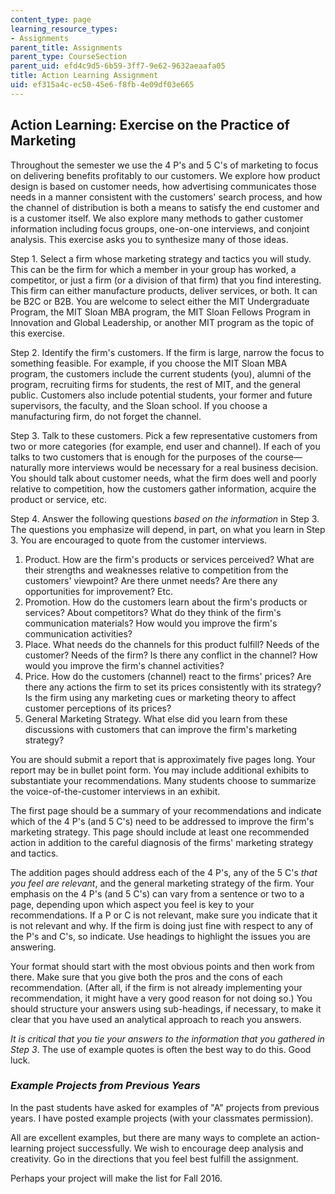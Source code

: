 ```yaml
---
content_type: page
learning_resource_types:
- Assignments
parent_title: Assignments
parent_type: CourseSection
parent_uid: efd4c9d5-6b59-3ff7-9e62-9632aeaafa05
title: Action Learning Assignment
uid: ef315a4c-ec50-45e6-f8fb-4e09df03e665
---
```


Action Learning: Exercise on the Practice of Marketing
------------------------------------------------------

Throughout the semester we use the 4 P's and 5 C's of marketing to focus on delivering benefits profitably to our customers. We explore how product design is based on customer needs, how advertising communicates those needs in a manner consistent with the customers' search process, and how the channel of distribution is both a means to satisfy the end customer and is a customer itself. We also explore many methods to gather customer information including focus groups, one-on-one interviews, and conjoint analysis. This exercise asks you to synthesize many of those ideas.

Step 1. Select a firm whose marketing strategy and tactics you will study. This can be the firm for which a member in your group has worked, a competitor, or just a firm (or a division of that firm) that you find interesting. This firm can either manufacture products, deliver services, or both. It can be B2C or B2B. You are welcome to select either the MIT Undergraduate Program, the MIT Sloan MBA program, the MIT Sloan Fellows Program in Innovation and Global Leadership, or another MIT program as the topic of this exercise.

Step 2. Identify the firm's customers. If the firm is large, narrow the focus to something feasible. For example, if you choose the MIT Sloan MBA program, the customers include the current students (you), alumni of the program, recruiting firms for students, the rest of MIT, and the general public. Customers also include potential students, your former and future supervisors, the faculty, and the Sloan school. If you choose a manufacturing firm, do not forget the channel.

Step 3. Talk to these customers. Pick a few representative customers from two or more categories (for example, end user and channel). If each of you talks to two customers that is enough for the purposes of the course—naturally more interviews would be necessary for a real business decision. You should talk about customer needs, what the firm does well and poorly relative to competition, how the customers gather information, acquire the product or service, etc.

Step 4. Answer the following questions _based on the information_ in Step 3. The questions you emphasize will depend, in part, on what you learn in Step 3. You are encouraged to quote from the customer interviews.

1.  Product. How are the firm's products or services perceived? What are their strengths and weaknesses relative to competition from the customers' viewpoint? Are there unmet needs? Are there any opportunities for improvement? Etc.
2.  Promotion. How do the customers learn about the firm's products or services? About competitors? What do they think of the firm's communication materials? How would you improve the firm's communication activities?
3.  Place. What needs do the channels for this product fulfill? Needs of the customer? Needs of the firm? Is there any conflict in the channel? How would you improve the firm's channel activities?
4.  Price. How do the customers (channel) react to the firms' prices? Are there any actions the firm to set its prices consistently with its strategy? Is the firm using any marketing cues or marketing theory to affect customer perceptions of its prices?
5.  General Marketing Strategy. What else did you learn from these discussions with customers that can improve the firm's marketing strategy?

You are should submit a report that is approximately five pages long. Your report may be in bullet point form. You may include additional exhibits to substantiate your recommendations. Many students choose to summarize the voice-of-the-customer interviews in an exhibit.

The first page should be a summary of your recommendations and indicate which of the 4 P's (and 5 C's) need to be addressed to improve the firm's marketing strategy. This page should include at least one recommended action in addition to the careful diagnosis of the firms' marketing strategy and tactics.

The addition pages should address each of the 4 P's, any of the 5 C's _that you feel are relevant_, and the general marketing strategy of the firm. Your emphasis on the 4 P's (and 5 C's) can vary from a sentence or two to a page, depending upon which aspect you feel is key to your recommendations. If a P or C is not relevant, make sure you indicate that it is not relevant and why. If the firm is doing just fine with respect to any of the P's and C's, so indicate. Use headings to highlight the issues you are answering.

Your format should start with the most obvious points and then work from there. Make sure that you give both the pros and the cons of each recommendation. (After all, if the firm is not already implementing your recommendation, it might have a very good reason for not doing so.) You should structure your answers using sub-headings, if necessary, to make it clear that you have used an analytical approach to reach you answers.

_It is critical that you tie your answers to the information that you gathered in Step 3_. The use of example quotes is often the best way to do this. Good luck.

### _Example Projects from Previous Years_

In the past students have asked for examples of "A" projects from previous years. I have posted example projects (with your classmates permission).

All are excellent examples, but there are many ways to complete an action-learning project successfully. We wish to encourage deep analysis and creativity. Go in the directions that you feel best fulfill the assignment.

Perhaps your project will make the list for Fall 2016.